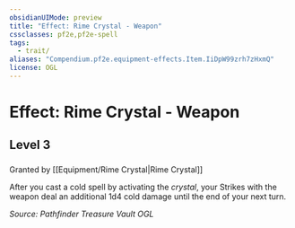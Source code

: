```yaml
---
obsidianUIMode: preview
title: "Effect: Rime Crystal - Weapon"
cssclasses: pf2e,pf2e-spell
tags:
  - trait/
aliases: "Compendium.pf2e.equipment-effects.Item.IiDpW99zrh7zHxmQ"
license: OGL
---
```

# Effect: Rime Crystal - Weapon
## Level 3
### 






Granted by [[Equipment/Rime Crystal|Rime Crystal]]

After you cast a cold spell by activating the _crystal_, your Strikes with the weapon deal an additional 1d4 cold damage until the end of your next turn.

*Source: Pathfinder Treasure Vault*
*OGL*
